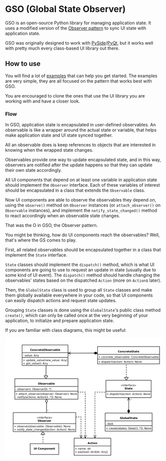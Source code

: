 # GSO (Global State Observer)

GSO is an open-source Python library for managing application state.
It uses a modified version of the [Observer pattern](https://en.wikipedia.org/wiki/Observer_pattern) 
to sync UI state with application state.

GSO was originally designed to work with [PySide](https://wiki.qt.io/Qt_for_Python)/[PyQt](https://riverbankcomputing.com/software/pyqt/),
but it works well with pretty much every class-based UI library out there.

## How to use

You will find a lot of [examples](https://github.com/youssef-attai/gso/tree/main/examples)
that can help you get started.
The examples are very simple, they are all focused on 
the pattern that works best with GSO.

You are encouraged to clone the ones that use the UI library you are working with
and have a closer look.

### Flow

In GSO, application state is encapsulated in 
user-defined observables. An observable is like
a wrapper around the actual state or variable, that
helps make application state and UI state synced together.

All an observable does is keep references to objects that are
interested in knowing when the wrapped state changes.

Observables provide one way to update encapsulated state, and
in this way, observers are notified after the update happens so
that they can update their own state accordingly.

All UI components that depend on at least one variable in
application state should implement the `Observer` interface.
Each of these variables of interest should be encapsulated in
a class that extends the `Observable` class. 

Now UI components are able to observe the observables they
depend on, using the `observe()` method on `Observer`
instances (or `attach_observer()` on `Observable` instances),
and implement the `notify_state_changed()` method to react
accordingly when an observable state changes.

That was the O in GSO, the Observer pattern.

You might be thinking, how do UI components reach
the observables? Well, that's where the GS comes to play.

First, all related observables should be encapsulated together
in a class that implement the `State` interface.

`State` classes should implement the `dispatch()`
method, which is what UI components are going to use
to request an update in state (usually due to
some kind of UI event). The `dispatch()` method
should handle changing the observables' states based on the
dispatched `Action` (more on `Action`s later).

Then, the `GlobalState` class is used to group all `State` classes 
and make them globally available everywhere in your code, 
so that UI components can easily dispatch actions and request 
state updates. 

Grouping `State` classes is done using the
`GlobalState`'s public class method `create()`, which can only
be called once at the very beginning of your application, to
initialize and prepare application state.

If you are familiar with class diagrams, this might be useful: 

![GSO Class Diagram](./gso-class-diagram.svg)
